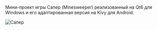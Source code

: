 Мини-проект игры Сапер (Minesweeper) реализованный на Qt6 для Windows и его адаптированная версия на Kivy для Android.

![Сапер](https://github.com/user-attachments/assets/fd45950f-8121-479e-b917-28ad07a24221)
